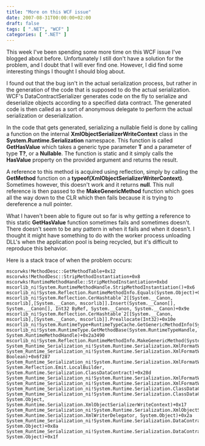 ```yaml
---
title: "More on this WCF issue"
date: 2007-08-31T00:00:00+02:00
draft: false
tags: [ ".NET", "WCF" ]
categories: [ ".NET" ]
---
```


This week I've been spending some more time on this WCF issue I've blogged about before. Unfortunately I still don't have a solution for the problem, and I doubt that I will ever find one. However, I did find some interesting things I thought I should blog about.

I found out that the bug isn't in the actual serialization process, but rather in the generation of the code that is supposed to do the actual serialization. WCF's DataContractSerializer generates code on the fly to serialize and deserialize objects according to a specified data contract. The generated code is then called as a sort of anonymous delegate to perform the actual serialization or deserialization.

In the code that gets generated, serializing a nullable field is done by calling a function on the internal **XmlObjectSerializerWriteContext** class in the **System.Runtime.Serialization** namespace. This function is called **GetHasValue** which takes a generic type parameter **T** and a parameter of type **T?**, or a **Nullable<T>**. The function is static and it simply calls the **HasValue** property on the provided argument and returns the result.

A reference to this method is acquired using reflection, simply by calling the **GetMethod** function on a **typeof(XmlObjectSerializerWriterContext)**. Sometimes however, this doesn't work and it returns **null**. This null reference is then passed to the **MakeGenericMethod** function which goes all the way down to the CLR which then fails because it is trying to dereference a null pointer.

What I haven't been able to figure out so far is why getting a reference to this static **GetHasValue** function sometimes fails and sometimes doesn't. There doesn't seem to be any pattern in when it fails and when it doesn't. I thought it might have something to do with the worker process unloading DLL's when the application pool is being recycled, but it's difficult to reproduce this behavior.

Here is a stack trace of when the problem occurs:

```
mscorwks!MethodDesc::GetMethodTable+0x12  
mscorwks!MethodDesc::StripMethodInstantiation+0x8  
mscorwks!RuntimeMethodHandle::StripMethodInstantiation+0xbd  
mscorlib_ni!System.RuntimeMethodHandle.StripMethodInstantiation()+0x6  
mscorlib_ni!System.Reflection.RuntimeMethodInfo.Equals(System.Object)+0x64  
mscorlib_ni!System.Reflection.CerHashtable`2[[System.__Canon, mscorlib],[System.__Canon, mscorlib]].Insert(System.__Canon[], System.__Canon[], Int32 ByRef, System.__Canon, System.__Canon)+0x9e  
mscorlib_ni!System.Reflection.CerHashtable`2[[System.__Canon, mscorlib],[System.__Canon, mscorlib]].Preallocate(Int32)+0x10e  
mscorlib_ni!System.RuntimeType+RuntimeTypeCache.GetGenericMethodInfo(System.RuntimeMethodHandle)+0xef  
mscorlib_ni!System.RuntimeType.GetMethodBase(System.RuntimeTypeHandle, System.RuntimeMethodHandle)+0x2a3490  
mscorlib_ni!System.Reflection.RuntimeMethodInfo.MakeGenericMethod(System.Type[])+0x156  
System_Runtime_Serialization_ni!System.Runtime.Serialization.XmlFormatWriterGenerator.UnwrapNullableObject(System.Reflection.Emit.LocalBuilder)+0x1cb  
System_Runtime_Serialization_ni!System.Runtime.Serialization.XmlFormatWriterGenerator.WriteValue(System.Reflection.Emit.LocalBuilder, Boolean)+0x6f287  
System_Runtime_Serialization_ni!System.Runtime.Serialization.XmlFormatWriterGenerator.WriteMembers(System.Runtime.Serialization.ClassDataContract, System.Reflection.Emit.LocalBuilder, System.Runtime.Serialization.ClassDataContract)+0x28d  
System_Runtime_Serialization_ni!System.Runtime.Serialization.XmlFormatWriterGenerator.WriteClass(System.Runtime.Serialization.ClassDataContract)+0x6f27b  
System_Runtime_Serialization_ni!System.Runtime.Serialization.XmlFormatWriterGenerator.GenerateClassWriter(System.Runtime.Serialization.ClassDataContract)+0x67  
System_Runtime_Serialization_ni!System.Runtime.Serialization.ClassDataContract.get_XmlFormatWriterDelegate()+0x50  
System_Runtime_Serialization_ni!System.Runtime.Serialization.ClassDataContract.WriteXmlValue(System.Runtime.Serialization.XmlWriterDelegator, System.Object, System.Runtime.Serialization.XmlObjectSerializerWriteContext)+0x17  
System_Runtime_Serialization_ni!System.Runtime.Serialization.XmlObjectSerializerWriteContext.SerializeWithoutXsiType(System.Runtime.Serialization.DataContract, System.Runtime.Serialization.XmlWriterDelegator, System.Object)+0x2a  
System_Runtime_Serialization_ni!System.Runtime.Serialization.DataContractSerializer.InternalWriteObjectContent(System.Runtime.Serialization.XmlWriterDelegator, System.Object)+0x8a  
System_Runtime_Serialization_ni!System.Runtime.Serialization.DataContractSerializer.InternalWriteObject(System.Runtime.Serialization.XmlWriterDelegator, System.Object)+0x1f  
```